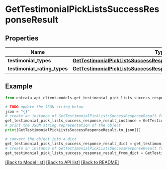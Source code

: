 # GetTestimonialPickListsSuccessResponseResult


## Properties

Name | Type | Description | Notes
------------ | ------------- | ------------- | -------------
**testimonial_types** | [**GetTestimonialPickListsSuccessResponseResultTestimonialTypes**](GetTestimonialPickListsSuccessResponseResultTestimonialTypes.md) |  | 
**testimonial_rating_types** | [**GetTestimonialPickListsSuccessResponseResultTestimonialRatingTypes**](GetTestimonialPickListsSuccessResponseResultTestimonialRatingTypes.md) |  | 

## Example

```python
from entrata_api_client.models.get_testimonial_pick_lists_success_response_result import GetTestimonialPickListsSuccessResponseResult

# TODO update the JSON string below
json = "{}"
# create an instance of GetTestimonialPickListsSuccessResponseResult from a JSON string
get_testimonial_pick_lists_success_response_result_instance = GetTestimonialPickListsSuccessResponseResult.from_json(json)
# print the JSON string representation of the object
print(GetTestimonialPickListsSuccessResponseResult.to_json())

# convert the object into a dict
get_testimonial_pick_lists_success_response_result_dict = get_testimonial_pick_lists_success_response_result_instance.to_dict()
# create an instance of GetTestimonialPickListsSuccessResponseResult from a dict
get_testimonial_pick_lists_success_response_result_from_dict = GetTestimonialPickListsSuccessResponseResult.from_dict(get_testimonial_pick_lists_success_response_result_dict)
```
[[Back to Model list]](../README.md#documentation-for-models) [[Back to API list]](../README.md#documentation-for-api-endpoints) [[Back to README]](../README.md)


